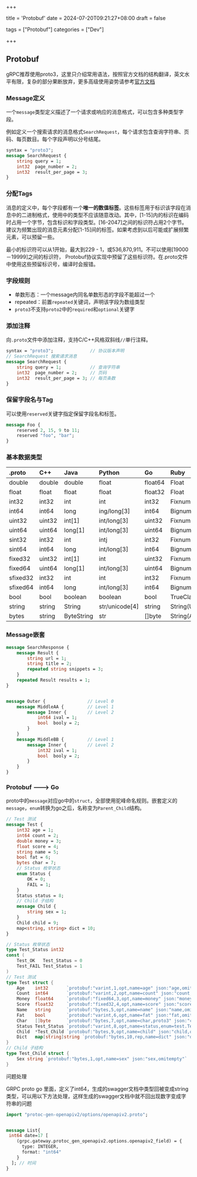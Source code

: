 +++

title = 'Protobuf'
date = 2024-07-20T09:21:27+08:00
draft = false

tags = ["Protobuf"]
categories = ["Dev"]

+++

## Protobuf

gRPC推荐使用proto3，这里只介绍常用语法，按照官方文档的结构翻译，英文水平有限，复杂的部分果断放弃，更多高级使用姿势请参考[官方文档](https://developers.google.com/protocol-buffers/)



### Message定义

一个`message`类型定义描述了一个请求或响应的消息格式，可以包含多种类型字段。

例如定义一个搜索请求的消息格式`SearchRequest`，每个请求包含查询字符串、页码、每页数目。每个字段声明以分号结尾。

```protobuf
syntax = "proto3";
message SearchRequest {
    string query = 1;
    int32  page_number = 2;
    int32  result_per_page = 3;
}
```

### 分配Tags

消息的定义中，每个字段都有一个**唯一的数值标签**。这些标签用于标识该字段在消息中的二进制格式，使用中的类型不应该随意改动。其中，[1-15]内的标识在编码时占用一个字节，包含标识和字段类型。[16-2047]之间的标识符占用2个字节。建议为频繁出现的消息元素分配[1-15]间的标签。如果考虑到以后可能或扩展频繁元素，可以预留一些。

最小的标识符可以从1开始，最大到229 - 1，或536,870,911。不可以使用[19000－19999]之间的标识符， Protobuf协议实现中预留了这些标识符。在.proto文件中使用这些预留标识号，编译时会报错。

### 字段规则

- 单数形态：一个message内同名单数形态的字段不能超过一个
- repeated：前置`repeated`关键词，声明该字段为数组类型
- `proto3`不支持`proto2`中的`required`和`optional`关键字

### 添加注释

向`.proto`文件中添加注释，支持C/C++风格双斜线`//`单行注释。

```protobuf
syntax = "proto3";              // 协议版本声明
// SearchRequest 搜索请求消息
message SearchRequest {
    string query = 1;           // 查询字符串
    int32  page_number = 2;     // 页码
    int32  result_per_page = 3; // 每页条数
}
```

### 保留字段名与Tag

可以使用`reserved`关键字指定保留字段名和标签。

```protobuf
message Foo {
    reserved 2, 15, 9 to 11;
    reserved "foo", "bar";
}
```



### 基本数据类型

| .proto   | C++    | Java       | Python         | Go      | Ruby                 | C#         |
| :------- | :----- | :--------- | :------------- | :------ | :------------------- | :--------- |
| double   | double | double     | float          | float64 | Float                | double     |
| float    | float  | float      | float          | float32 | Float                | float      |
| int32    | int32  | int        | int            | int32   | Fixnum or Bignum     | int        |
| int64    | int64  | long       | ing/long[3]    | int64   | Bignum               | long       |
| uint32   | uint32 | int[1]     | int/long[3]    | uint32  | Fixnum or Bignum     | uint       |
| uint64   | uint64 | long[1]    | int/long[3]    | uint64  | Bignum               | ulong      |
| sint32   | int32  | int        | intj           | int32   | Fixnum or Bignum     | int        |
| sint64   | int64  | long       | int/long[3]    | int64   | Bignum               | long       |
| fixed32  | uint32 | int[1]     | int            | uint32  | Fixnum or Bignum     | uint       |
| fixed64  | uint64 | long[1]    | int/long[3]    | uint64  | Bignum               | ulong      |
| sfixed32 | int32  | int        | int            | int32   | Fixnum or Bignum     | int        |
| sfixed64 | int64  | long       | int/long[3]    | int64   | Bignum               | long       |
| bool     | bool   | boolean    | boolean        | bool    | TrueClass/FalseClass | bool       |
| string   | string | String     | str/unicode[4] | string  | String(UTF-8)        | string     |
| bytes    | string | ByteString | str            | []byte  | String(ASCII-8BIT)   | ByteString |

### Message嵌套

```protobuf
message SearchResponse {
    message Result {
        string url = 1;
        string title = 2;
        repeated string snippets = 3;
    }
    repeated Result results = 1;
}


message Outer {                // Level 0
    message MiddleAA {         // Level 1
        message Inner {        // Level 2
            int64 ival = 1;
            bool  booly = 2;
        }
    }
    message MiddleBB {         // Level 1
        message Inner {        // Level 2
            int32 ival = 1;
            bool  booly = 2;
        }
    }
}
```







### Protobuf ---> Go

proto中的`message`对应go中的`struct`，全部使用驼峰命名规则。嵌套定义的`message`，`enum`转换为go之后，名称变为`Parent_Child`结构。

```protobuf
// Test 测试
message Test {
    int32 age = 1;
    int64 count = 2;
    double money = 3;
    float score = 4;
    string name = 5;
    bool fat = 6;
    bytes char = 7;
    // Status 枚举状态
    enum Status {
        OK = 0;
        FAIL = 1;
    }
    Status status = 8;
    // Child 子结构
    message Child {
        string sex = 1;
    }
    Child child = 9;
    map<string, string> dict = 10;
}
```

```go
// Status 枚举状态
type Test_Status int32
const (
    Test_OK   Test_Status = 0
    Test_FAIL Test_Status = 1
)
// Test 测试
type Test struct {
    Age    int32       `protobuf:"varint,1,opt,name=age" json:"age,omitempty"`
    Count  int64       `protobuf:"varint,2,opt,name=count" json:"count,omitempty"`
    Money  float64     `protobuf:"fixed64,3,opt,name=money" json:"money,omitempty"`
    Score  float32     `protobuf:"fixed32,4,opt,name=score" json:"score,omitempty"`
    Name   string      `protobuf:"bytes,5,opt,name=name" json:"name,omitempty"`
    Fat    bool        `protobuf:"varint,6,opt,name=fat" json:"fat,omitempty"`
    Char   []byte      `protobuf:"bytes,7,opt,name=char,proto3" json:"char,omitempty"`
    Status Test_Status `protobuf:"varint,8,opt,name=status,enum=test.Test_Status" json:"status,omitempty"`
    Child  *Test_Child `protobuf:"bytes,9,opt,name=child" json:"child,omitempty"`
    Dict   map[string]string `protobuf:"bytes,10,rep,name=dict" json:"dict,omitempty" protobuf_key:"bytes,1,opt,name=key" protobuf_val:"bytes,2,opt,name=value"`
}
// Child 子结构
type Test_Child struct {
    Sex string `protobuf:"bytes,1,opt,name=sex" json:"sex,omitempty"`
}
```



问题处理

GRPC proto go 里面，定义了int64，生成的swagger文档中类型回被变成string 类型，可以用以下方法处理，这样生成的swagger文档中就不回出现数字变成字符串的问题

```protobuf
import "protoc-gen-openapiv2/options/openapiv2.proto";


message List{
 int64 date=17 [
    (grpc.gateway.protoc_gen_openapiv2.options.openapiv2_field) = {
      type: INTEGER,
      format: "int64"
    }
  ]; // 时间
}
```

